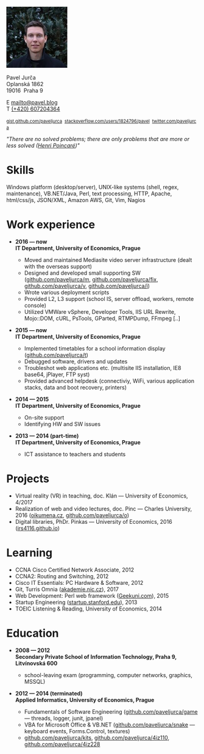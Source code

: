 <!---
media="print"
.markdown-body h1 {font-size: 1.3em;}

Technical Support Engineer
-->

![foto](pavel.jpg)

Pavel Jurča  
Oplanská 1862  
19016&nbsp;&nbsp;Praha 9

E [mailto@pavel.blog](mailto:mailto@pavel.blog)  
T [(+420) 607204364](tel:00420607204364)

<small>[gist.github.com/paveljurca](https://gist.github.com/paveljurca/public)&nbsp;&nbsp;[stackoverflow.com/users/1824796/pavel](https://stackoverflow.com/users/1824796/pavel?tab=activity)&nbsp;&nbsp;[twitter.com/paveljurca](https://twitter.com/intent/user?screen_name=paveljurca)</small>

*"There are no solved problems; there are only problems that are more or less solved ([Henri Poincaré](https://en.wikipedia.org/wiki/Henri_Poincar%C3%A9#Free_will))"*

# Skills

Windows platform (desktop/server), UNIX-like systems (shell, regex, maintenance), VB.NET/Java, Perl, text processing, HTTP, Apache, html/css/js, JSON/XML, Amazon AWS, Git, Vim, Nagios

# Work experience

* __2016 — now  
IT Department, University of Economics, Prague__
  * Moved and maintained Mediasite video server infrastructure (dealt with the overseas support)
  * Designed and developed small supporting SW ([github.com/paveljurca/m](https://github.com/paveljurca/m), [github.com/paveljurca/fix](https://github.com/paveljurca/fix), [github.com/paveljurca/v](https://github.com/paveljurca/v), [github.com/paveljurca/i](https://github.com/paveljurca/i))
  * Wrote various deployment scripts
  * Provided L2, L3 support (school IS, server offload, workers, remote console)
  * Utilized VMWare vSphere, Developer Tools, IIS URL Rewrite, Mojo::DOM, cURL, PsTools, GParted, RTMPDump, FFmpeg [..]

* __2015 — now  
IT Department, University of Economics, Prague__
  * Implemented timetables for a school information display ([github.com/paveljurca/t](https://github.com/paveljurca/t))
  * Debugged software, drivers and updates
  * Troubleshot web applications etc. (multisite IIS installation, IE8 base64, jPlayer, FTP syst)
  * Provided advanced helpdesk (connectiviy, WiFi, various application stacks, data and boot recovery, printers)

* __2014 — 2015  
IT Department, University of Economics, Prague__
  * On-site support
  * Identifying HW and SW issues

* __2013 — 2014 (part-time)  
IT Department, University of Economics, Prague__
  * ICT assistance to teachers and students

# Projects

* Virtual reality (VR) in teaching, doc. Klán — University of Economics, 4/2017
* Realization of web and video lectures, doc. Pinc — Charles University, 2016 ([oikumena.cz](http://oikumena.cz), [github.com/paveljurca/o](https://github.com/paveljurca/o))
* Digital libraries, PhDr. Pinkas — University of Economics, 2016 ([irs4116.github.io](https://irs4116.github.io))

# Learning

* CCNA Cisco Certified Network Associate, 2012
* CCNA2: Routing and Switching, 2012
* Cisco IT Essentials: PC Hardware & Software, 2012
* Git, Turris Omnia ([akademie.nic.cz](https://akademie.nic.cz/)), 2017
* Web Development: Perl web framework ([Geekuni.com](https://geekuni.com/course/perl-web)), 2015
* Startup Engineering ([startup.stanford.edu](http://startup.stanford.edu/)), 2013
* TOEIC Listening & Reading, University of Economics, 2014

# Education

* __2008 — 2012  
Secondary Private School of Information Technology, Praha 9, Litvínovská 600__
  * school-leaving exam (programming, computer networks, graphics, MSSQL)

* __2012 — 2014 (terminated)  
Applied Informatics, University of Economics, Prague__
  * Fundamentals of Software Engineering ([github.com/paveljurca/game](https://github.com/paveljurca/game) — threads, logger, junit, jpanel)
  * VBA for Microsoft Office & VB.NET ([github.com/paveljurca/snake](https://github.com/paveljurca/snake) — keyboard events, Forms.Control, textures)
  * [github.com/paveljurca/kits](https://github.com/paveljurca/kits), [github.com/paveljurca/4iz110](https://github.com/paveljurca/4iz110), [github.com/paveljurca/4iz228](https://github.com/paveljurca/4iz228)
